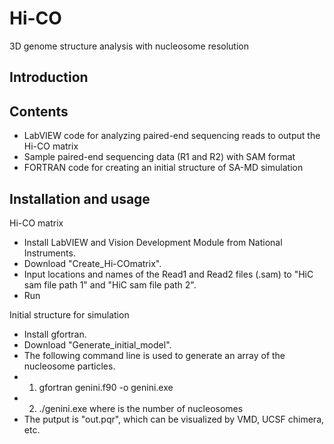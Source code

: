 # Hi-CO
3D genome structure analysis with nucleosome resolution 

## Introduction

## Contents
- LabVIEW code for analyzing paired-end sequencing reads to output the Hi-CO matrix
- Sample paired-end sequencing data (R1 and R2) with SAM format
- FORTRAN code for creating an initial structure of SA-MD simulation

## Installation and usage

Hi-CO matrix 
- Install LabVIEW and Vision Development Module from National Instruments.
- Download "Create_Hi-COmatrix".
- Input locations and names of the Read1 and Read2 files (.sam) to "HiC sam file path 1" and "HiC sam file path 2".
- Run
  
Initial structure for simulation
- Install gfortran.
- Download "Generate_initial_model".
- The following command line is used to generate an array of the nucleosome particles.
- 1. gfortran genini.f90 -o genini.exe
- 2. ./genini.exe <N>
	where <N> is the number of nucleosomes
- The putput is "out.pqr", which can be visualized by VMD, UCSF chimera, etc.

